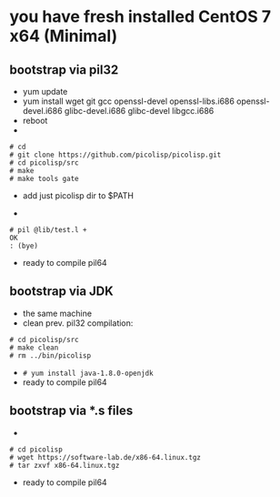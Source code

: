 # you have fresh installed CentOS 7 x64 (Minimal)

## bootstrap via pil32
* yum update
*  yum install wget git gcc openssl-devel openssl-libs.i686 openssl-devel.i686 glibc-devel.i686 glibc-devel libgcc.i686
* reboot
* 
```
# cd
# git clone https://github.com/picolisp/picolisp.git
# cd picolisp/src
# make
# make tools gate
```
* add just picolisp dir to $PATH

*
``` 
# pil @lib/test.l +
OK
: (bye)
```
* ready to compile pil64

## bootstrap via JDK
* the same machine
* clean prev. pil32 compilation:
```
# cd picolisp/src
# make clean
# rm ../bin/picolisp
```
* ```# yum install java-1.8.0-openjdk```
* ready to compile pil64

## bootstrap via *.s files
*
```
# cd picolisp
# wget https://software-lab.de/x86-64.linux.tgz
# tar zxvf x86-64.linux.tgz
```
* ready to compile pil64


